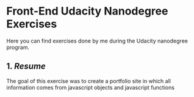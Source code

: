 # Front-End Udacity Nanodegree Exercises
Here you can find exercises done by me during the Udacity nanodegree program.
## 1. *Resume*
The goal of this exercise was to create a portfolio site in which all information comes from javascript objects and javascript functions